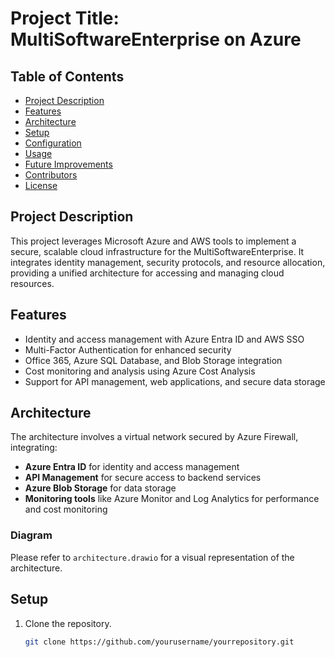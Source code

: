 # Project Title: MultiSoftwareEnterprise on Azure

## Table of Contents
- [Project Description](#project-description)
- [Features](#features)
- [Architecture](#architecture)
- [Setup](#setup)
- [Configuration](#configuration)
- [Usage](#usage)
- [Future Improvements](#future-improvements)
- [Contributors](#contributors)
- [License](#license)

## Project Description
This project leverages Microsoft Azure and AWS tools to implement a secure, scalable cloud infrastructure for the MultiSoftwareEnterprise. It integrates identity management, security protocols, and resource allocation, providing a unified architecture for accessing and managing cloud resources.

## Features
- Identity and access management with Azure Entra ID and AWS SSO
- Multi-Factor Authentication for enhanced security
- Office 365, Azure SQL Database, and Blob Storage integration
- Cost monitoring and analysis using Azure Cost Analysis
- Support for API management, web applications, and secure data storage

## Architecture
The architecture involves a virtual network secured by Azure Firewall, integrating:
- **Azure Entra ID** for identity and access management
- **API Management** for secure access to backend services
- **Azure Blob Storage** for data storage
- **Monitoring tools** like Azure Monitor and Log Analytics for performance and cost monitoring

### Diagram
Please refer to `architecture.drawio` for a visual representation of the architecture.

## Setup
1. Clone the repository.
   ```bash
   git clone https://github.com/yourusername/yourrepository.git
